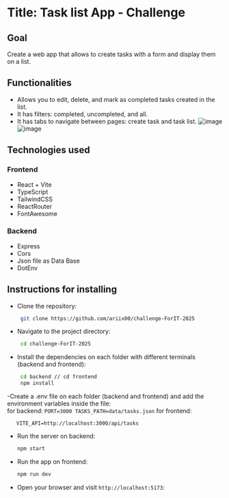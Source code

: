 # Title: Task list App - Challenge
## Goal
Create a web app that allows to create tasks with a form and display them on a list.

## Functionalities
  - Allows you to edit, delete, and mark as completed tasks created in the list.
  - It has filters: completed, uncompleted, and all.
  - It has tabs to navigate between pages: create task and task list.
![image](https://github.com/user-attachments/assets/b381a589-011b-43b1-aaf5-f805f542c953)
![image](https://github.com/user-attachments/assets/d4a86a78-4532-4cd4-96a3-a0f8be250879)

## Technologies used
### Frontend
- React + Vite
- TypeScript
- TailwindCSS
- ReactRouter
- FontAwesome
### Backend
- Express
- Cors
- Json file as Data Base
- DotEnv

## Instructions for installing
- Clone the repository: 
   ```bash
    git clone https://github.com/ariix00/challenge-ForIT-2025
    ```
- Navigate to the project directory:
   ```bash
    cd challenge-ForIT-2025
    ```
- Install the dependencies on each folder with different terminals (backend and frontend):
   ```bash
    cd backend // cd frontend
    npm install
   ```
-Create a .env file on each folder (backend and frontend) and add the environment variables inside the file:  
  for backend:
    ```
      PORT=3000
        TASKS_PATH=data/tasks.json
    ```
  for frontend:
   ```
      VITE_API=http://localhost:3000/api/tasks
   ```

- Run the server on backend:
    ```bash
    npm start
    ```
- Run the app on frontend:
    ```bash
    npm run dev
    ```
- Open your browser and visit `http://localhost:5173`:





